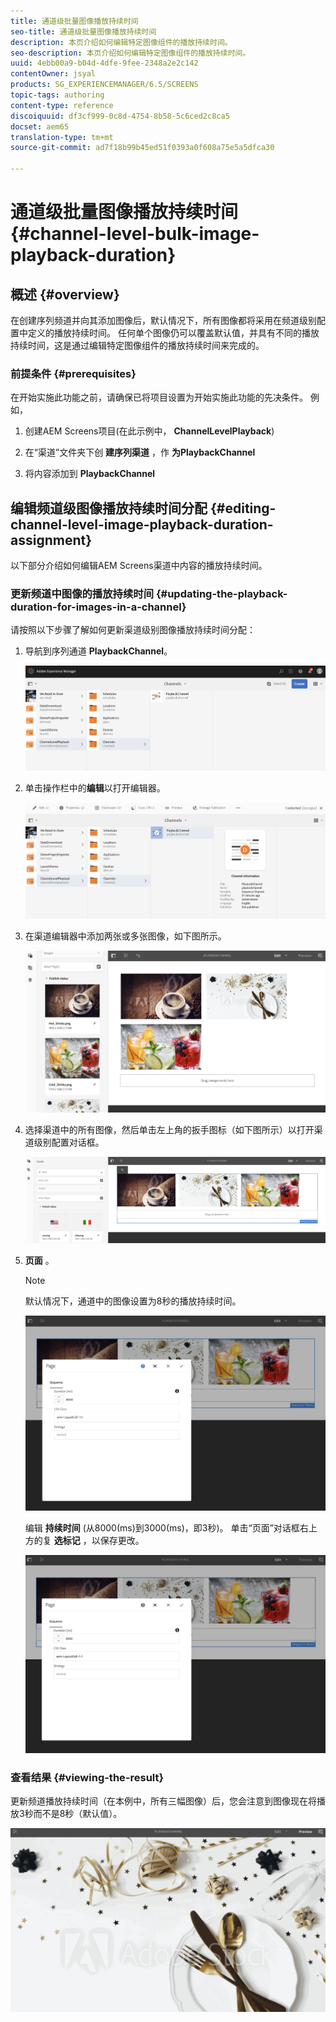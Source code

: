 ```yaml
---
title: 通道级批量图像播放持续时间
seo-title: 通道级批量图像播放持续时间
description: 本页介绍如何编辑特定图像组件的播放持续时间。
seo-description: 本页介绍如何编辑特定图像组件的播放持续时间。
uuid: 4ebb00a9-b04d-4dfe-9fee-2348a2e2c142
contentOwner: jsyal
products: SG_EXPERIENCEMANAGER/6.5/SCREENS
topic-tags: authoring
content-type: reference
discoiquuid: df3cf999-0c8d-4754-8b58-5c6ced2c8ca5
docset: aem65
translation-type: tm+mt
source-git-commit: ad7f18b99b45ed51f0393a0f608a75e5a5dfca30

---
```



# 通道级批量图像播放持续时间{#channel-level-bulk-image-playback-duration}

## 概述 {#overview}

在创建序列频道并向其添加图像后，默认情况下，所有图像都将采用在频道级别配置中定义的播放持续时间。 任何单个图像仍可以覆盖默认值，并具有不同的播放持续时间，这是通过编辑特定图像组件的播放持续时间来完成的。

### 前提条件 {#prerequisites}

在开始实施此功能之前，请确保已将项目设置为开始实施此功能的先决条件。 例如，

1. 创建AEM Screens项目(在此示例中， **ChannelLevelPlayback**)

1. 在“渠道”文件夹下创 **建序列渠道** ，作 **为PlaybackChannel**

1. 将内容添加到 **PlaybackChannel**

## 编辑频道级图像播放持续时间分配 {#editing-channel-level-image-playback-duration-assignment}

以下部分介绍如何编辑AEM Screens渠道中内容的播放持续时间。

### 更新频道中图像的播放持续时间 {#updating-the-playback-duration-for-images-in-a-channel}

请按照以下步骤了解如何更新渠道级别图像播放持续时间分配：

1. 导航到序列通道 **PlaybackChannel**。

   ![screen_shot_2019-06-24at62818pm](assets/screen_shot_2019-06-24at62818pm.png)

1. 单击操作栏中的&#x200B;**编辑**&#x200B;以打开编辑器。

   ![screen_shot_2019-06-24at70141pm](assets/screen_shot_2019-06-24at70141pm.png)

1. 在渠道编辑器中添加两张或多张图像，如下图所示。

   ![screen_shot_2019-06-24at90534pm](assets/screen_shot_2019-06-24at90534pm.png)

1. 选择渠道中的所有图像，然后单击左上角的扳手图标（如下图所示）以打开渠道级别配置对话框。

   ![screen_shot_2019-06-25at95945am](assets/screen_shot_2019-06-25at95945am.png)

1. **页面** 。

   >[!NOTE]
   >
   >默认情况下，通道中的图像设置为8秒的播放持续时间。

   ![screen_shot_2019-06-25at100343am](assets/screen_shot_2019-06-25at100343am.png)

   编辑 **持续时间** (从8000(ms)到3000(ms)，即3秒)。 单击“页面”对话框右上方的复 **选标记** ，以保存更改。

   ![screen_shot_2019-06-25at101527am](assets/screen_shot_2019-06-25at101527am.png)

### 查看结果 {#viewing-the-result}

更新频道播放持续时间（在本例中，所有三幅图像）后，您会注意到图像现在将播放3秒而不是8秒（默认值）。

![channel_preview](assets/channel_preview.gif)

